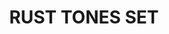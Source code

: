 ---
title: "RUST TONES SET"
price: "TBA"
desc: "Opis nije dostupan"
img_path: "/assets/img/A.MIG-7501.jpg"
brand: AMMO
available: true
cat: "weathering"
subcat: "OILBRUSHERS SETS"
subsubcat: "SS"
---